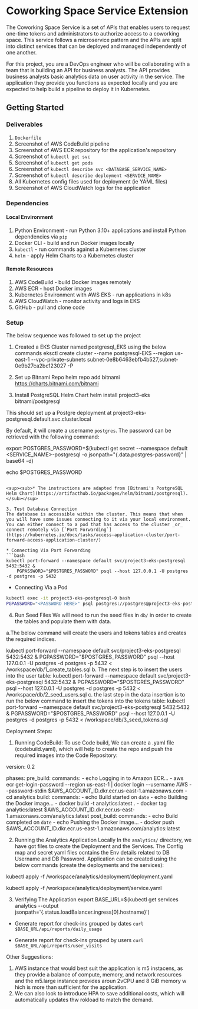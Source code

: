 # Coworking Space Service Extension
The Coworking Space Service is a set of APIs that enables users to request one-time tokens and administrators to authorize access to a coworking space. This service follows a microservice pattern and the APIs are split into distinct services that can be deployed and managed independently of one another.

For this project, you are a DevOps engineer who will be collaborating with a team that is building an API for business analysts. The API provides business analysts basic analytics data on user activity in the service. The application they provide you functions as expected locally and you are expected to help build a pipeline to deploy it in Kubernetes.

## Getting Started

### Deliverables
1. `Dockerfile`
2. Screenshot of AWS CodeBuild pipeline
3. Screenshot of AWS ECR repository for the application's repository
4. Screenshot of `kubectl get svc`
5. Screenshot of `kubectl get pods`
6. Screenshot of `kubectl describe svc <DATABASE_SERVICE_NAME>`
7. Screenshot of `kubectl describe deployment <SERVICE_NAME>`
8. All Kubernetes config files used for deployment (ie YAML files)
9. Screenshot of AWS CloudWatch logs for the application

### Dependencies
#### Local Environment
1. Python Environment - run Python 3.10+ applications and install Python dependencies via `pip`
2. Docker CLI - build and run Docker images locally
3. `kubectl` - run commands against a Kubernetes cluster
4. `helm` - apply Helm Charts to a Kubernetes cluster

#### Remote Resources
1. AWS CodeBuild - build Docker images remotely
2. AWS ECR - host Docker images
3. Kubernetes Environment with AWS EKS - run applications in k8s
4. AWS CloudWatch - monitor activity and logs in EKS
5. GitHub - pull and clone code

### Setup
The below sequence was followed to set up the project
1. Created a EKS Cluster named postgresql_EKS using the below commands
   eksctl create cluster --name postgresql-EKS --region us-east-1  --vpc-private-subnets subnet-0e8b6463ebfb4b527,subnet-0e9b27ca2bc123027 -P

2. Set up Bitnami Repo
helm repo add bitnami https://charts.bitnami.com/bitnami

2. Install PostgreSQL Helm Chart
helm install project3-eks bitnami/postgresql

This should set up a Postgre deployment at project3-eks-postgresql.default.svc.cluster.local 

By default, it will create a username `postgres`. The password can be retrieved with the following command:

export POSTGRES_PASSWORD=$(kubectl get secret --namespace default <SERVICE_NAME>-postgresql -o jsonpath="{.data.postgres-password}" | base64 -d)

echo $POSTGRES_PASSWORD
```

<sup><sub>* The instructions are adapted from [Bitnami's PostgreSQL Helm Chart](https://artifacthub.io/packages/helm/bitnami/postgresql).</sub></sup>

3. Test Database Connection
The database is accessible within the cluster. This means that when you will have some issues connecting to it via your local environment. You can either connect to a pod that has access to the cluster _or_ connect remotely via [`Port Forwarding`](https://kubernetes.io/docs/tasks/access-application-cluster/port-forward-access-application-cluster/)

* Connecting Via Port Forwarding
```bash
kubectl port-forward --namespace default svc/project3-eks-postgresql 5432:5432 &
    PGPASSWORD="$POSTGRES_PASSWORD" psql --host 127.0.0.1 -U postgres -d postgres -p 5432
```

* Connecting Via a Pod
```bash
kubectl exec -it project3-eks-postgresql-0 bash
PGPASSWORD="<PASSWORD HERE>" psql postgres://postgres@project3-eks-postgresql:5432/postgres -c <COMMAND_HERE>
```

4. Run Seed Files
We will need to run the seed files in `db/` in order to create the tables and populate them with data.

a.The below command will create the users and tokens tables and creates the required indices.

kubectl port-forward --namespace default svc/project3-eks-postgresql 5432:5432 &
    PGPASSWORD="$POSTGRES_PASSWORD" psql --host 127.0.0.1 -U postgres -d postgres -p 5432 < /workspace/db/1_create_tables.sql
b. The next step is to insert the users into the user table:
kubectl port-forward --namespace default svc/project3-eks-postgresql 5432:5432 &
    PGPASSWORD="$POSTGRES_PASSWORD" psql --host 127.0.0.1 -U postgres -d postgres -p 5432 < /workspace/db/2_seed_users.sql
c. the last step in the data insertion is to run the below command to insert the tokens into the tokens table:
kubectl port-forward --namespace default svc/project3-eks-postgresql 5432:5432 &
    PGPASSWORD="$POSTGRES_PASSWORD" psql --host 127.0.0.1 -U postgres -d postgres -p 5432 < /workspace/db/3_seed_tokens.sql

Deployment Steps:
1. Running CodeBuild:
 To use Code build, We can create a .yaml file (codebuild.yaml), which will help to create the repo and push the required images into the Code Repository:

 version: 0.2

phases:
  pre_build:
    commands:
      - echo Logging in to Amazon ECR...
      - aws ecr get-login-password --region us-east-1 | docker login --username AWS --password-stdin $AWS_ACCOUNT_ID.dkr.ecr.us-east-1.amazonaws.com
      - cd analytics
  build:
    commands:
      - echo Build started on `date`
      - echo Building the Docker image...
      - docker build -t analytics:latest .
      - docker tag analytics:latest $AWS_ACCOUNT_ID.dkr.ecr.us-east-1.amazonaws.com/analytics:latest
  post_build:
    commands:
      - echo Build completed on `date`
      - echo Pushing the Docker image...
      - docker push $AWS_ACCOUNT_ID.dkr.ecr.us-east-1.amazonaws.com/analytics:latest

2. Running the Analytics Application Locally
In the `analytics/` directory, we have got files to create the Deployment and the Services. The Config map and secret yaml files ocntains the Env details related to DB Username and DB Password.
Application can be created using the below commands (create the deployments and the services):

kubectl apply -f /workspace/analytics/deployment/deployment.yaml

kubectl apply -f /workspace/analytics/deployment/service.yaml

3. Verifying The Application
 export BASE_URL=$(kubectl get services analytics --output jsonpath='{.status.loadBalancer.ingress[0].hostname}')

* Generate report for check-ins grouped by dates
`curl $BASE_URL/api/reports/daily_usage`

* Generate report for check-ins grouped by users
`curl $BASE_URL/api/reports/user_visits`

Other Suggestions:

1. AWS instance that would best suit the application is m5 instacens, as they provide a balance of compute, memory, and network resources and the m5.large instance provides aroun 2vCPU and 8 GiB memory w hich is more than sufficient for the application.
2. We can also look to introduce HPA to save additional costs, which will automatically updates thw rokload to match the demand.

